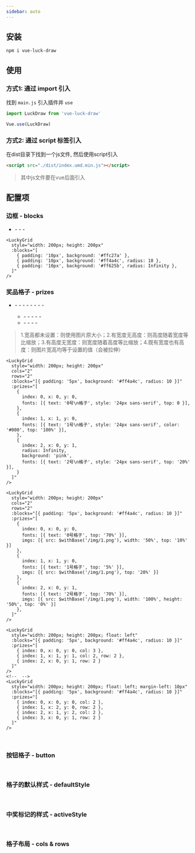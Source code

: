 ```yaml
---
sidebar: auto
---
```


<!-- # 九宫格抽奖 -->

## 安装

`npm i vue-luck-draw`

## 使用

### 方式1: 通过 import 引入

找到 `main.js` 引入插件并 `use`

```js
import LuckDraw from 'vue-luck-draw'

Vue.use(LuckDraw)
```

### 方式2: 通过 script 标签引入

在dist目录下找到一个js文件, 然后使用script引入

```html
<script src="./dist/index.umd.min.js"></script>
```

> 其中js文件要在vue后面引入

## 配置项

### 边框 - blocks

- <ldq-describe name="blocks?: Array<object>" mean="" />
  - <ldq-describe name="padding: string" mean="内边距" desc="与 css 中 padding 使用方式一样" />
  - <ldq-describe name="background: string" mean="背景颜色" desc="可填写16进制颜色哈希值或 rgba" />
  - <ldq-describe name="radius?: number" mean="圆角半径" desc="默认为 0, 配置范围为 0 ~ Infinity" />

<Exhibition>
  <template v-slot:header>
    blocks - 示例1：如何绘制边框
  </template>
  <template v-slot:code>
    <LuckyGrid
      style="width: 200px; height: 200px"
      :blocks="[
        { padding: '10px', background: '#ffc27a' },
        { padding: '10px', background: '#ff4a4c', radius: 10 },
        { padding: '10px', background: '#ff625b', radius: Infinity },
      ]"
    />
  </template>
  <template v-slot:text>
    <code>blocks</code>用来绘制矩形（宽度和高度不可配置）第一个矩形的宽高等于<code>&lt;luckyGrid /&gt;</code>的宽高，
    但可以通过<code>padding</code>属性挤出边框的样式，比如我在下面绘制三个block，最后一个block就可以作为奖品区域的底色
  </template>
</Exhibition>

```vue
<LuckyGrid
  style="width: 200px; height: 200px"
  :blocks="[
    { padding: '10px', background: '#ffc27a' },
    { padding: '10px', background: '#ff4a4c', radius: 10 },
    { padding: '10px', background: '#ff625b', radius: Infinity },
  ]"
/>
```

### 奖品格子 - prizes

- <ldq-describe name="prizes?: Array<object>" mean="奖品列表" />
  - <ldq-describe name="index: number" mean="奖品索引" desc="必须从 0 开始表示第几个格子, 中奖标识按照升序进行游走" />
  - <ldq-describe name="x: number" mean="相对坐标x" desc="如果是标准的 3*3 宫格，那 x 的范围是 0 ~ 2" />
  - <ldq-describe name="y: number" mean="相对坐标y" desc="如果是标准的 3*3 宫格，那 y 的范围是 0 ~ 2" />
  - <ldq-describe name="col?: number" mean="横向合并格子" desc="用来实现异型格子, 默认为 1" />
  - <ldq-describe name="row?: number" mean="纵向合并格子" desc="用来实现异型格子, 默认为 1" />
  - <ldq-describe name="radius?: number" mean="格子圆角" desc="可继承 defaultStyle 圆角，默认为 20" />
  - <ldq-describe name="shadow?: string" mean="格子阴影" desc="由 4 个值组成：1.水平位置、2.垂直位置、3.模糊度、4.阴影颜色" />
  - <ldq-describe name="background?: string" mean="格子背景色" desc="可继承 defaultStyle 背景色，默认为 '#fff'" />

  - <ldq-describe name="fonts?: Array<object>" mean="文字列表" />
    - <ldq-describe name="text: string" mean="字体内容" desc="可以使用 \n 用来换行" />
    - <ldq-describe name="color?: string" mean="字体颜色" />
    - <ldq-describe name="top?: string" mean="距离顶部的高度" desc="书写格式为：20 | '20px' | '20%'，默认为 0" />
    - <ldq-describe name="style?: string" mean="字体样式" desc="可继承 defaultStyle 字体样式，默认为 '16px sans-serif'" />
    - <ldq-describe name="lineHeight?: string" mean="字体行高" desc="默认使用字体样式中的字体大小" />

  - <ldq-describe name="imgs?: Array<object>" mean="图片列表" />
    - <ldq-describe name="src: string" mean="图片路径" />
    - <ldq-describe name="top?: string" mean="距离顶部的高度" desc="可以写 20px 也可以是 20%，默认为 0" />
    - <ldq-describe name="width?: string" mean="图片宽度" desc="关于图片宽高有四种可能" />
    - <ldq-describe name="height?: string" mean="图片高度" desc="关于图片宽高有四种可能" />

> 1.宽高都未设置：则使用图片原大小；2.有宽度无高度：则高度随着宽度等比缩放；3.有高度无宽度：则宽度随着高度等比缩放；4.既有宽度也有高度：则图片宽高均等于设置的值（会被拉伸）

<Exhibition>
  <template v-slot:header>
    prizes - 示例1：配置简单格子
  </template>
  <template v-slot:code>
    <LuckyGrid
      style="width: 200px; height: 200px"
      cols="2"
      rows="2"
      :blocks="[{ padding: '5px', background: '#ff4a4c', radius: 10 }]"
      :prizes="[
        {
          index: 0, x: 0, y: 0,
          fonts: [{ text: '0号\n格子', style: '24px sans-serif', top: 0 }],
        },
        {
          index: 1, x: 1, y: 0,
          fonts: [{ text: '1号\n格子', style: '24px sans-serif', color: '#000', top: '100%' }],
        },
        {
          index: 2, x: 0, y: 1,
          radius: Infinity,
          background: 'pink',
          fonts: [{ text: '2号\n格子', style: '24px sans-serif', top: '20%' }],
        }
      ]"
    />
  </template>
  <template v-slot:text>
    <li>格子的文字默认居中</li>
    <li>文字可以使用<code>\n</code>来换行，注意不要写成<code>/n</code>，否则不生效</li>
    <li>关于<code>x</code>和<code>y</code>：计算机的坐标系位于左上角</li>
    <li>关于<code>top</code>属性：你可以把格子想象成带有<code>绝对定位</code>, 由于1号格子的文字<code>top: '100%'</code>，所以文字会超出格子</li>
    <li>关于<code>background</code>属性：普通格子的背景色默认是<code>#fff</code>，但中奖标识会默认停在0号格子的位置，所以0号格子的背景色是橘黄色</li>
  </template>
</Exhibition>

```vue
<LuckyGrid
  style="width: 200px; height: 200px"
  cols="2"
  rows="2"
  :blocks="[{ padding: '5px', background: '#ff4a4c', radius: 10 }]"
  :prizes="[
    {
      index: 0, x: 0, y: 0,
      fonts: [{ text: '0号\n格子', style: '24px sans-serif', top: 0 }],
    },
    {
      index: 1, x: 1, y: 0,
      fonts: [{ text: '1号\n格子', style: '24px sans-serif', color: '#000', top: '100%' }],
    },
    {
      index: 2, x: 0, y: 1,
      radius: Infinity,
      background: 'pink',
      fonts: [{ text: '2号\n格子', style: '24px sans-serif', top: '20%' }],
    }
  ]"
/>
```

<Exhibition>
  <template v-slot:header>
    prizes - 示例2：关于如何配置图片
  </template>
  <template v-slot:code>
    <LuckyGrid
      style="width: 200px; height: 200px"
      cols="2"
      rows="2"
      :blocks="[{ padding: '5px', background: '#ff4a4c', radius: 10 }]"
      :prizes="[
        {
          index: 0, x: 0, y: 0,
          fonts: [{ text: '0号格子', top: '70%' }],
          imgs: [{ src: $withBase('/img/1.png'), width: '50%', top: '10%' }]
        },
        {
          index: 1, x: 1, y: 0,
          fonts: [{ text: '1号格子', top: '5%' }],
          imgs: [{ src: $withBase('/img/1.png'), top: '20%' }]
        },
        {
          index: 2, x: 0, y: 1,
          fonts: [{ text: '2号格子', top: '70%' }],
          imgs: [{ src: $withBase('/img/1.png'), width: '100%', height: '50%', top: '0%' }]
        },
      ]"
    />
  </template>
  <template v-slot:text>
    <li>跟文字一样也是默认居中并可以引入多个，在<code>imgs</code>数组里配置</li>
    <li><code>width</code>和<code>height</code>属性可以设置：50 | '50px' | '50%'</li>
    <li>建议只设置<code>width</code>或<code>height</code>，这样可以实现等比缩放，不然会像2号格子那样导致图片被拉伸</li>
    <li>由于1号格子的图片没有设置宽或高，则会渲染图片的实际大小</li>
  </template>
</Exhibition>

```vue
<LuckyGrid
  style="width: 200px; height: 200px"
  cols="2"
  rows="2"
  :blocks="[{ padding: '5px', background: '#ff4a4c', radius: 10 }]"
  :prizes="[
    {
      index: 0, x: 0, y: 0,
      fonts: [{ text: '0号格子', top: '70%' }],
      imgs: [{ src: $withBase('/img/1.png'), width: '50%', top: '10%' }]
    },
    {
      index: 1, x: 1, y: 0,
      fonts: [{ text: '1号格子', top: '5%' }],
      imgs: [{ src: $withBase('/img/1.png'), top: '20%' }]
    },
    {
      index: 2, x: 0, y: 1,
      fonts: [{ text: '2号格子', top: '70%' }],
      imgs: [{ src: $withBase('/img/1.png'), width: '100%', height: '50%', top: '0%' }]
    },
  ]"
/>
```

<Exhibition>
  <template v-slot:header>
    prizes - 示例3：使用 col 和 row 合并格子
  </template>
  <template v-slot:code>
    <LuckyGrid
      style="width: 200px; height: 200px; float: left"
      :blocks="[{ padding: '5px', background: '#ff4a4c', radius: 10 }]"
      :prizes="[
        { index: 0, x: 0, y: 0, col: 3 },
        { index: 1, x: 1, y: 1, col: 2, row: 2 },
        { index: 2, x: 0, y: 1, row: 2 }
      ]"
    />
    <!--  -->
    <LuckyGrid
      style="width: 200px; height: 200px; float: left; margin-left: 10px"
      :blocks="[{ padding: '5px', background: '#ff4a4c', radius: 10 }]"
      :prizes="[
        { index: 0, x: 0, y: 0, col: 2 },
        { index: 1, x: 2, y: 0, row: 2 },
        { index: 2, x: 1, y: 2, col: 2 },
        { index: 3, x: 0, y: 1, row: 2 }
      ]"
    />
  </template>
  <template v-slot:text>
    <li>默认情况下<code>col</code>和<code>row</code>都等于1</li>
    <li>通过改变格子的<code>col</code>或<code>row</code>可以实现合并单元格的效果，但是你得提前计算好格子的坐标，以免两个格子互相压到</li>
  </template>
</Exhibition>

```vue
<LuckyGrid
  style="width: 200px; height: 200px; float: left"
  :blocks="[{ padding: '5px', background: '#ff4a4c', radius: 10 }]"
  :prizes="[
    { index: 0, x: 0, y: 0, col: 3 },
    { index: 1, x: 1, y: 1, col: 2, row: 2 },
    { index: 2, x: 0, y: 1, row: 2 }
  ]"
/>
<!--  -->
<LuckyGrid
  style="width: 200px; height: 200px; float: left; margin-left: 10px"
  :blocks="[{ padding: '5px', background: '#ff4a4c', radius: 10 }]"
  :prizes="[
    { index: 0, x: 0, y: 0, col: 2 },
    { index: 1, x: 2, y: 0, row: 2 },
    { index: 2, x: 1, y: 2, col: 2 },
    { index: 3, x: 0, y: 1, row: 2 }
  ]"
/>
```

<br />

### 按钮格子 - button

<br />

### 格子的默认样式 - defaultStyle

<br />

### 中奖标记的样式 - activeStyle

<br />

### 格子布局 - cols & rows

<br />